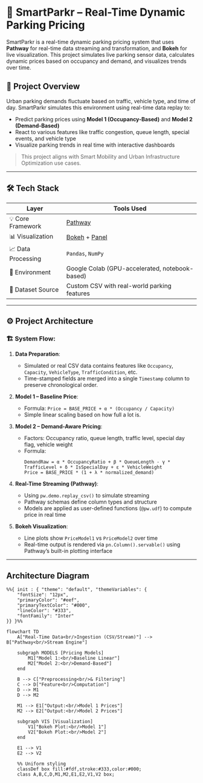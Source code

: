 # 🚗 SmartParkr – Real-Time Dynamic Parking Pricing

SmartParkr is a real-time dynamic parking pricing system that uses **Pathway** for real-time data streaming and transformation, and **Bokeh** for live visualization. This project simulates live parking sensor data, calculates dynamic prices based on occupancy and demand, and visualizes trends over time.

## 📌 Project Overview

Urban parking demands fluctuate based on traffic, vehicle type, and time of day. SmartParkr simulates this environment using real-time data replay to:
- Predict parking prices using **Model 1 (Occupancy-Based)** and **Model 2 (Demand-Based)**
- React to various features like traffic congestion, queue length, special events, and vehicle type
- Visualize parking trends in real time with interactive dashboards

> This project aligns with Smart Mobility and Urban Infrastructure Optimization use cases.

---

## 🛠 Tech Stack

| Layer                | Tools Used                                      |
|----------------------|-------------------------------------------------|
| 💡 Core Framework    | [Pathway](https://pathway.com/)                |
| 📊 Visualization     | [Bokeh](https://bokeh.org/) + [Panel](https://panel.holoviz.org/) |
| 📈 Data Processing   | `Pandas`, `NumPy`                               |
| 🧪 Environment       | Google Colab (GPU-accelerated, notebook-based) |
| 📄 Dataset Source    | Custom CSV with real-world parking features     |

---

## ⚙️ Project Architecture

### 🏗 System Flow:

1. **Data Preparation**:
   - Simulated or real CSV data contains features like `Occupancy`, `Capacity`, `VehicleType`, `TrafficCondition`, etc.
   - Time-stamped fields are merged into a single `Timestamp` column to preserve chronological order.

2. **Model 1 – Baseline Price**:
   - Formula: `Price = BASE_PRICE + α * (Occupancy / Capacity)`
   - Simple linear scaling based on how full a lot is.

3. **Model 2 – Demand-Aware Pricing**:
   - Factors: Occupancy ratio, queue length, traffic level, special day flag, vehicle weight
   - Formula:
     ```
     DemandRaw = α * OccupancyRatio + β * QueueLength - γ * TrafficLevel + δ * IsSpecialDay + ε * VehicleWeight
     Price = BASE_PRICE * (1 + λ * normalized_demand)
     ```

4. **Real-Time Streaming (Pathway)**:
   - Using `pw.demo.replay_csv()` to simulate streaming
   - Pathway schemas define column types and structure
   - Models are applied as user-defined functions (`@pw.udf`) to compute price in real time

5. **Bokeh Visualization**:
   - Line plots show `PriceModel1` vs `PriceModel2` over time
   - Real-time output is rendered via `pn.Column().servable()` using Pathway’s built-in plotting interface

---

## Architecture Diagram
```mermaid
%%{ init : { "theme": "default", "themeVariables": { 
    "fontSize": "12px", 
    "primaryColor": "#eef", 
    "primaryTextColor": "#000", 
    "lineColor": "#333", 
    "fontFamily": "Inter" 
}} }%%

flowchart TD
    A["Real-Time Data<br/>Ingestion (CSV/Stream)"] --> B["Pathway<br/>Stream Engine"]

    subgraph MODELS [Pricing Models]
        M1["Model 1:<br/>Baseline Linear"]
        M2["Model 2:<br/>Demand-Based"]
    end

    B --> C["Preprocessing<br/>& Filtering"]
    C --> D["Feature<br/>Computation"]
    D --> M1
    D --> M2

    M1 --> E1["Output:<br/>Model 1 Prices"]
    M2 --> E2["Output:<br/>Model 2 Prices"]

    subgraph VIS [Visualization]
        V1["Bokeh Plot:<br/>Model 1"]
        V2["Bokeh Plot:<br/>Model 2"]
    end

    E1 --> V1
    E2 --> V2

    %% Uniform styling
    classDef box fill:#fdf,stroke:#333,color:#000;
    class A,B,C,D,M1,M2,E1,E2,V1,V2 box;
```
